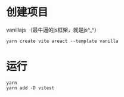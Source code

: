 # 创建项目
vanillajs （最牛逼的js框架，就是js^_^）
```
yarn create vite areact --template vanilla
```
# 运行
```
yarn
yarn add -D vitest
```